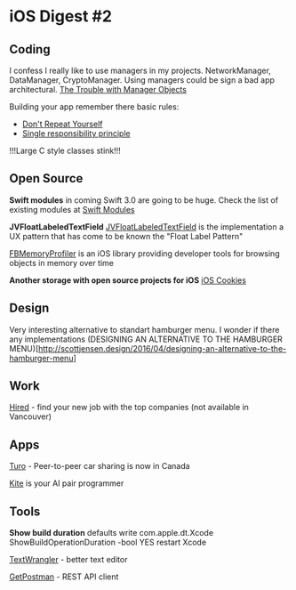iOS Digest #2
=======================

## Coding
I confess I really like to use managers in my projects. NetworkManager, DataManager, CryptoManager. 
Using managers could be sign a bad app architectural.
[The Trouble with Manager Objects](https://sandofsky.com/blog/manager-classes.html)

Building your app remember there basic rules:
- [Don't Repeat Yourself](https://en.wikipedia.org/wiki/Don%27t_repeat_yourself)
- [Single responsibility principle](https://en.m.wikipedia.org/wiki/Single_responsibility_principle)

!!!Large C style classes stink!!! 

## Open Source
**Swift modules** in coming Swift 3.0 are going to be huge. 
Check the list of existing modules at [Swift Modules](https://swiftmodules.com/about)

**JVFloatLabeledTextField**
[JVFloatLabeledTextField](https://github.com/jverdi/JVFloatLabeledTextField) is the implementation a UX pattern that has come to be known the "Float Label Pattern"

[FBMemoryProfiler](https://github.com/facebook/FBMemoryProfiler) is an iOS library providing developer tools for browsing objects in memory over time

**Another storage with open source projects for iOS**
[iOS Cookies](http://www.ioscookies.com/)

## Design
Very interesting alternative to standart hamburger menu. 
I wonder if there any implementations
(DESIGNING AN ALTERNATIVE TO THE HAMBURGER MENU)[http://scottjensen.design/2016/04/designing-an-alternative-to-the-hamburger-menu]

## Work
[Hired](https://www.hired.com) - find your new job with the top companies (not available in Vancouver)

## Apps
[Turo](https://www.turo.com) - Peer-to-peer car sharing is now in Canada

[Kite](https://kite.com) is your AI pair programmer 

## Tools 
**Show build duration**
defaults write com.apple.dt.Xcode ShowBuildOperationDuration -bool YES
restart Xcode

[TextWrangler](itunes.apple.com/ru/app/textwrangler/id404010395?mt=12) - better text editor

[GetPostman](https://www.getpostman.com/) - REST API client


